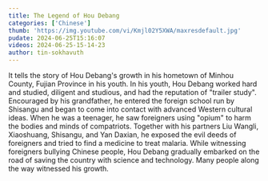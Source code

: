 ```yaml
---
title: The Legend of Hou Debang
categories: ['Chinese']
thumb: 'https://img.youtube.com/vi/Kmjl02Y5XWA/maxresdefault.jpg'
pudate: 2024-06-25T15:16:07
videos: 2024-06-25-15-14-23
author: tin-sokhavuth
---
```

It tells the story of Hou Debang's growth in his hometown of Minhou County, Fujian Province in his youth. In his youth, Hou Debang worked hard and studied, diligent and studious, and had the reputation of "trailer study". Encouraged by his grandfather, he entered the foreign school run by Shisangu and began to come into contact with advanced Western cultural ideas. When he was a teenager, he saw foreigners using "opium" to harm the bodies and minds of compatriots. Together with his partners Liu Wangli, Xiaoshuang, Shisangu, and Yan Daxian, he exposed the evil deeds of foreigners and tried to find a medicine to treat malaria. While witnessing foreigners bullying Chinese people, Hou Debang gradually embarked on the road of saving the country with science and technology. Many people along the way witnessed his growth.